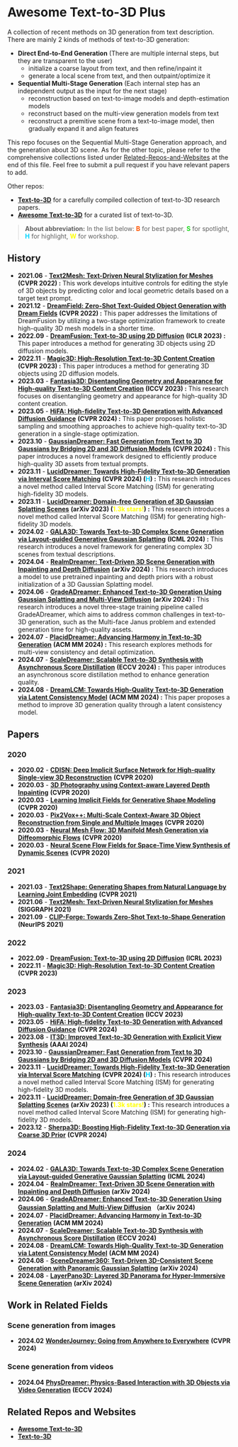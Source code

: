 # Awesome Text-to-3D Plus
A collection of recent methods on 3D generation from text description.
There are mainly 2 kinds of methods of text-to-3D generation:

- **Direct End-to-End Generation**
(There are multiple internal steps, but they are transparent to the user)
    - initialize a coarse layout from text, and then refine/inpaint it
    - generate a local scene from text, and then outpaint/optimize it 
- **Sequential Multi-Stage Generation**
(Each internal step has an independent output as the input for the next stage)
    - reconstruction based on text-to-image models and depth-estimation models
    - reconstruct based on the multi-view generation models from text
    - reconstruct a premitive scene from a text-to-image model, then gradually expand it and align features

This repo focuses on the Sequential Multi-Stage Generation approach, and the generation about 3D scene. As for the other topic, please refer to the comprehensive collections listed under [Related-Repos-and-Websites](##Related-Repos-and-Websites) at the end of this file. Feel free to submit a pull request if you have relevant papers to add.

Other repos:

-   **[Text-to-3D](https://paperswithcode.com/task/text-to-3d)** for a carefully compiled collection of text-to-3D research papers.
-   **[Awesome Text-to-3D](https://github.com/yyeboah/Awesome-Text-to-3D)** for a curated list of text-to-3D.

> **About abbreviation:** In the list below: **<span style="color: hsl(20, 100%, 50%);">B</span>** for best paper, **<span style="color: hsl(120, 70%, 50%);">S</span>** for spotlight, **<span style="color: hsl(190, 100%, 50%);">H</span>** for highlight, **<span style="color: hsl(60, 100%, 50%);">W</span>** for workshop.

## History

- **2021.06** - **[Text2Mesh: Text-Driven Neural Stylization for Meshes](https://arxiv.org/abs/2112.03221)** **(CVPR 2022) :** This work develops intuitive controls for editing the style of 3D objects by predicting color and local geometric details based on a target text prompt.
- **2021.12** - **[DreamField: Zero-Shot Text-Guided Object Generation with Dream Fields](https://arxiv.org/abs/2112.01455)** **(CVPR 2022) :** This paper addresses the limitations of DreamFusion by utilizing a two-stage optimization framework to create high-quality 3D mesh models in a shorter time.
- **2022.09** - **[DreamFusion: Text-to-3D using 2D Diffusion](https://arxiv.org/abs/2209.14988)** **(ICLR 2023) :** This paper introduces a method for generating 3D objects using 2D diffusion models.
- **2022.11** - **[Magic3D: High-Resolution Text-to-3D Content Creation](https://arxiv.org/abs/2211.10440)** **(CVPR 2023) :** This paper introduces a method for generating 3D objects using 2D diffusion models. 
- **2023.03** - **[Fantasia3D: Disentangling Geometry and Appearance for High-quality Text-to-3D Content Creation](https://arxiv.org/abs/2303.13873)** **(ICCV 2023) :** This research focuses on disentangling geometry and appearance for high-quality 3D content creation.
- **2023.05** - **[HiFA: High-fidelity Text-to-3D Generation with Advanced Diffusion Guidance](https://arxiv.org/abs/2305.18766)** **(CVPR 2024) :** This paper proposes holistic sampling and smoothing approaches to achieve high-quality text-to-3D generation in a single-stage optimization.
- **2023.10** - **[GaussianDreamer: Fast Generation from Text to 3D Gaussians by Bridging 2D and 3D Diffusion Models](https://arxiv.org/abs/2310.08529)** **(CVPR 2024) :** This paper introduces a novel framework designed to efficiently produce high-quality 3D assets from textual prompts.
- **2023.11** - **[LucidDreamer: Towards High-Fidelity Text-to-3D Generation via Interval Score Matching](https://arxiv.org/abs/2311.11284)** **(CVPR 2024) (<span style="color: hsl(190, 100%, 50%);">H</span>) :** This research introduces a novel method called Interval Score Matching (ISM) for generating high-fidelity 3D models.
- **2023.11** - **[LucidDreamer: Domain-free Generation of 3D Gaussian Splatting Scenes](https://arxiv.org/abs/2311.13384)** **(arXiv 2023) (<span style="color: hsl(60, 150%, 50%);">1.3k stars!</span>) :** This research introduces a novel method called Interval Score Matching (ISM) for generating high-fidelity 3D models.
- **2024.02** - **[GALA3D: Towards Text-to-3D Complex Scene Generation via Layout-guided Generative Gaussian Splatting](https://arxiv.org/abs/2402.07207)** **(ICML 2024) :** This research introduces a novel framework for generating complex 3D scenes from textual descriptions.
- **2024.04** - **[RealmDreamer: Text-Driven 3D Scene Generation with Inpainting and Depth Diffusion](https://arxiv.org/abs/2404.07199)** **(arXiv 2024) :** This research introduces a model to use pretrained inpainting and depth priors with a robust initialization of a 3D Gaussian Splatting model. 
- **2024.06** - **[GradeADreamer: Enhanced Text-to-3D Generation Using Gaussian Splatting and Multi-View Diffusion](https://arxiv.org/abs/2406.09850)** **(arXiv 2024) :** This research introduces a novel three-stage training pipeline called GradeADreamer, which aims to address common challenges in text-to-3D generation, such as the Multi-face Janus problem and extended generation time for high-quality assets.
- **2024.07** - **[PlacidDreamer: Advancing Harmony in Text-to-3D Generation](https://arxiv.org/abs/2407.13976)** **(ACM MM 2024) :** This research explores methods for multi-view consistency and detail optimization.
- **2024.07** - **[ScaleDreamer: Scalable Text-to-3D Synthesis with Asynchronous Score Distillation](https://arxiv.org/abs/2407.02040)** **(ECCV 2024) :** This paper introduces an asynchronous score distillation method to enhance generation quality.
- **2024.08** - **[DreamLCM: Towards High-Quality Text-to-3D Generation via Latent Consistency Model](https://arxiv.org/abs/2408.02993)** **(ACM MM 2024) :** This paper proposes a method to improve 3D generation quality through a latent consistency model.

## Papers

### **2020**
- **2020.02** - **[CDISN: Deep Implicit Surface Network for High-quality Single-view 3D Reconstruction](https://arxiv.org/abs/1905.10711)** **(CVPR 2020)**
- **2020.03** - **[3D Photography using Context-aware Layered Depth Inpainting](https://arxiv.org/abs/2004.04727)** **(CVPR 2020)** 
- **2020.03** - **[Learning Implicit Fields for Generative Shape Modeling](https://arxiv.org/abs/1905.10711)** **(CVPR 2020)**
- **2020.03** - **[Pix2Vox++: Multi-Scale Context-Aware 3D Object Reconstruction from Single and Multiple Images](https://arxiv.org/abs/1901.11153)** **(CVPR 2020)**
- **2020.03** - **[Neural Mesh Flow: 3D Manifold Mesh Generation via Diffeomorphic Flows](https://arxiv.org/abs/2007.10973)** **(CVPR 2020)**
-  **2020.03** - **[Neural Scene Flow Fields for Space-Time View Synthesis of Dynamic Scenes](https://arxiv.org/abs/2011.13084)** **(CVPR 2020)**

### **2021**
- **2021.03** - **[Text2Shape: Generating Shapes from Natural Language by Learning Joint Embedding](https://arxiv.org/abs/1803.08495)** **(CVPR 2021)**
- **2021.06** - **[Text2Mesh: Text-Driven Neural Stylization for Meshes](https://arxiv.org/abs/2112.03221)** **(SIGGRAPH 2021)**
- **2021.09** - **[CLIP-Forge: Towards Zero-Shot Text-to-Shape Generation](https://arxiv.org/abs/2110.02624)** **(NeurIPS 2021)**

### **2022**
- **2022.09** - **[DreamFusion: Text-to-3D using 2D Diffusion](https://arxiv.org/abs/2209.14988)** **(ICRL 2023)**
- **2022.11** - **[Magic3D: High-Resolution Text-to-3D Content Creation](https://arxiv.org/abs/2211.10440)** **(CVPR 2023)**

### **2023**
- **2023.03** - **[Fantasia3D: Disentangling Geometry and Appearance for High-quality Text-to-3D Content Creation](https://arxiv.org/abs/2303.13873)** **(ICCV 2023)**
- **2023.05** - **[HiFA: High-fidelity Text-to-3D Generation with Advanced Diffusion Guidance](https://arxiv.org/abs/2305.18766)** **(CVPR 2024)** 
- **2023.08** - **[IT3D: Improved Text-to-3D Generation with Explicit View Synthesis](https://arxiv.org/abs/2308.11473)** **(AAAI 2024)**
- **2023.10** - **[GaussianDreamer: Fast Generation from Text to 3D Gaussians by Bridging 2D and 3D Diffusion Models](https://arxiv.org/abs/2310.08529)** **(CVPR 2024)**
- **2023.11** - **[LucidDreamer: Towards High-Fidelity Text-to-3D Generation via Interval Score Matching](https://arxiv.org/abs/2311.11284)** **(CVPR 2024) (<span style="color: hsl(190, 100%, 50%);">H</span>) :** This research introduces a novel method called Interval Score Matching (ISM) for generating high-fidelity 3D models.
- **2023.11** - **[LucidDreamer: Domain-free Generation of 3D Gaussian Splatting Scenes](https://arxiv.org/abs/2311.13384)** **(arXiv 2023) (<span style="color: hsl(60, 150%, 50%);">1.3k stars!</span>) :** This research introduces a novel method called Interval Score Matching (ISM) for generating high-fidelity 3D models.
- **2023.12** - **[Sherpa3D: Boosting High-Fidelity Text-to-3D Generation via Coarse 3D Prior](https://arxiv.org/abs/2312.06655)** **(CVPR 2024)** 

### **2024**
- **2024.02** - **[GALA3D: Towards Text-to-3D Complex Scene Generation via Layout-guided Generative Gaussian Splatting](https://arxiv.org/abs/2402.07207)** **(ICML 2024)** 
- **2024.04** - **[RealmDreamer: Text-Driven 3D Scene Generation with Inpainting and Depth Diffusion](https://arxiv.org/abs/2404.07199)** **(arXiv 2024)**
- **2024.06** - **[GradeADreamer: Enhanced Text-to-3D Generation Using Gaussian Splatting and Multi-View Diffusion](https://arxiv.org/abs/2406.09850)** **（arXiv 2024)**
- **2024.07** - **[PlacidDreamer: Advancing Harmony in Text-to-3D Generation](https://arxiv.org/abs/2407.13976)** **(ACM MM 2024)** 
- **2024.07** - **[ScaleDreamer: Scalable Text-to-3D Synthesis with Asynchronous Score Distillation](https://arxiv.org/abs/2407.02040)** **(ECCV 2024)** 
- **2024.08** - **[DreamLCM: Towards High-Quality Text-to-3D Generation via Latent Consistency Model](https://arxiv.org/abs/2408.02993)** **(ACM MM 2024)**
- **2024.08** - **[SceneDreamer360: Text-Driven 3D-Consistent Scene Generation with Panoramic Gaussian Splatting](https://arxiv.org/html/2408.13711v1)** **(arXiv 2024)**
- **2024.08** - **[LayerPano3D: Layered 3D Panorama for Hyper-Immersive Scene Generation](https://arxiv.org/abs/2408.13252)** **(arXiv 2024)**

## Work in Related Fields
### Scene generation from images
- **2024.02** **[WonderJourney: Going from Anywhere to Everywhere](https://arxiv.org/abs/2312.03884)** **(CVPR 2024)** 

### Scene generation from videos
- **2024.04** **[PhysDreamer: Physics-Based Interaction with 3D Objects via Video Generation](https://arxiv.org/abs/2404.13026)** **(ECCV 2024)** 

## Related Repos and Websites
- **[Awesome Text-to-3D](https://github.com/yyeboah/Awesome-Text-to-3D)**
- **[Text-to-3D](https://paperswithcode.com/task/text-to-3d)**

